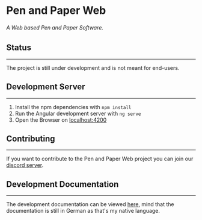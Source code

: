 # Pen and Paper Web
###### A Web based Pen and Paper Software.
## Status
***
The project is still under development and is not meant for end-users. 
## Development Server
***
1. Install the npm dependencies with `npm install`
2. Run the Angular development server with `ng serve`
3. Open the Browser on [localhost:4200](http://localhost:4200/)
## Contributing
***
If you want to contribute to the Pen and Paper Web project you can join our [discord server](https://discord.gg/aczKcVp).
## Development Documentation
***
The development documentation can be viewed [here](https://docs.google.com/document/d/1RfoTufTP38_v5o6n7HysYptVzJpDcK_B0WkcbyyOCC8/edit?usp=sharing), mind that the documentation is still in German as that's my native language.

